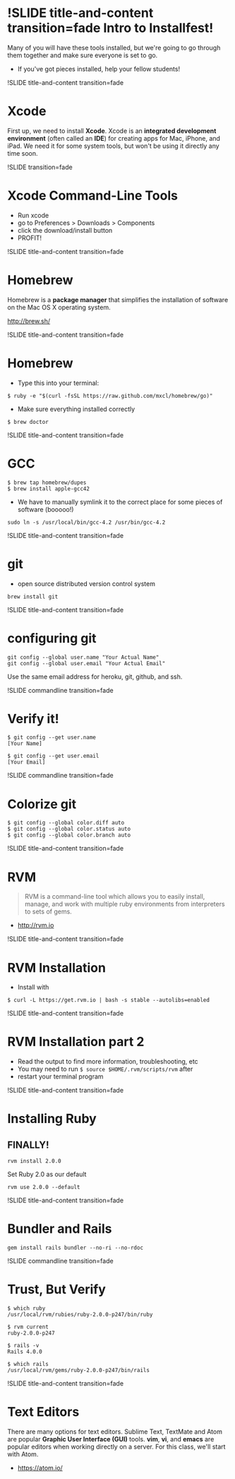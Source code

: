 !SLIDE title-and-content transition=fade
Intro to Installfest!
=====================

Many of you will have these tools installed, but we're going to go through them together and make sure everyone is set to go.

+ If you've got pieces installed, help your fellow students!

!SLIDE title-and-content transition=fade

Xcode
=====================

First up, we need to install **Xcode**. Xcode is an **integrated development environment** (often called an **IDE**) for creating apps for Mac, iPhone, and iPad. We need it for some system tools, but won't be using it directly any time soon.


!SLIDE transition=fade

Xcode Command-Line Tools
========================

+ Run xcode
+ go to Preferences > Downloads > Components
+ click the download/install button
+ PROFIT!

!SLIDE  title-and-content transition=fade

Homebrew
========
Homebrew is a **package manager** that simplifies the installation of software on the Mac OS X operating system.

http://brew.sh/

!SLIDE  title-and-content transition=fade

Homebrew
========
+ Type this into your terminal:

```
$ ruby -e "$(curl -fsSL https://raw.github.com/mxcl/homebrew/go)"
```

+ Make sure everything installed correctly

```
$ brew doctor
```

!SLIDE  title-and-content transition=fade

GCC
===

```
$ brew tap homebrew/dupes
$ brew install apple-gcc42
```

+ We have to manually symlink it to the correct place for some pieces of software (booooo!)

```
sudo ln -s /usr/local/bin/gcc-4.2 /usr/bin/gcc-4.2
```

!SLIDE  title-and-content transition=fade

git
===
+ open source distributed version control system
```
brew install git
```

!SLIDE  title-and-content transition=fade

configuring git
===============
```
git config --global user.name "Your Actual Name"
git config --global user.email "Your Actual Email"
```

Use the same email address for heroku, git, github, and ssh.

!SLIDE  commandline transition=fade

Verify it!
==========
```
$ git config --get user.name
[Your Name]

$ git config --get user.email
[Your Email]
```


!SLIDE  commandline transition=fade

Colorize git
============
```
$ git config --global color.diff auto
$ git config --global color.status auto
$ git config --global color.branch auto
```
!SLIDE  title-and-content transition=fade

RVM
===
>RVM is a command-line tool which allows you to easily install, manage, and work with multiple ruby environments from interpreters to sets of gems.

+ http://rvm.io

!SLIDE  title-and-content transition=fade

RVM Installation
================

+ Install with

```
$ curl -L https://get.rvm.io | bash -s stable --autolibs=enabled
```

!SLIDE  title-and-content transition=fade

RVM Installation part 2
=======================
+ Read the output to find more information, troubleshooting, etc
+ You may need to run ```$ source $HOME/.rvm/scripts/rvm``` after
+ restart your terminal program

!SLIDE  title-and-content transition=fade

Installing Ruby
===============

## FINALLY!

```
rvm install 2.0.0
```

Set Ruby 2.0 as our default

```
rvm use 2.0.0 --default
```


!SLIDE  title-and-content transition=fade

Bundler and Rails
=================

```
gem install rails bundler --no-ri --no-rdoc
```


!SLIDE  commandline transition=fade

Trust, But Verify
=================

```
$ which ruby
/usr/local/rvm/rubies/ruby-2.0.0-p247/bin/ruby
```

```
$ rvm current
ruby-2.0.0-p247
```

```
$ rails -v
Rails 4.0.0
```

```
$ which rails
/usr/local/rvm/gems/ruby-2.0.0-p247/bin/rails
```

!SLIDE  title-and-content transition=fade

Text Editors
============
There are many options for text editors. Sublime Text, TextMate and Atom are popular **Graphic User Interface (GUI)** tools. **vim**, **vi**, and **emacs** are popular editors when working directly on a server. For this class, we'll start with Atom.

+ https://atom.io/
